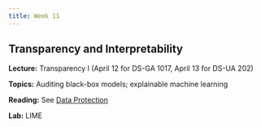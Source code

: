 ```yaml
---
title: Week 11
---
```


## Transparency and Interpretability

**Lecture:** Transparency I (April 12 for DS-GA 1017, April 13 for DS-UA 202)

**Topics:** Auditing black-box models; explainable machine learning

**Reading:** See [Data Protection](../../../assets/transparency_reader.pdf)

**Lab:** LIME
